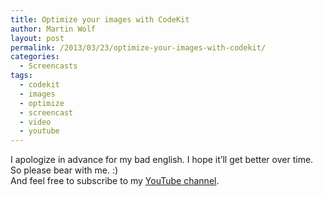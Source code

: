 ```yaml
---
title: Optimize your images with CodeKit
author: Martin Wolf
layout: post
permalink: /2013/03/23/optimize-your-images-with-codekit/
categories:
  - Screencasts
tags:
  - codekit
  - images
  - optimize
  - screencast
  - video
  - youtube
---
```

I apologize in advance for my bad english. I hope it&#8217;ll get better over time. So please bear with me. :)  
And feel free to subscribe to my [YouTube channel][1].

 [1]: http://www.youtube.com/channel/UCci2QASjXX91fy82wPv13RA?feature=watch